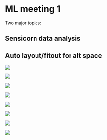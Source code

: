 # ML meeting 1

Two major topics:

## Sensicorn data analysis

## Auto layout/fitout for alt space

![](IMG_20170702_134807.jpg)

![](IMG_20170702_134817.jpg)

![](IMG_20170702_134824.jpg)

![](IMG_20170702_134835.jpg)

![](IMG_20170702_134846.jpg)

![](PANO_20170702_134852(1).jpg)

![](PANO_20170702_134852.jpg)

![](PANO_20170702_134943.jpg)
